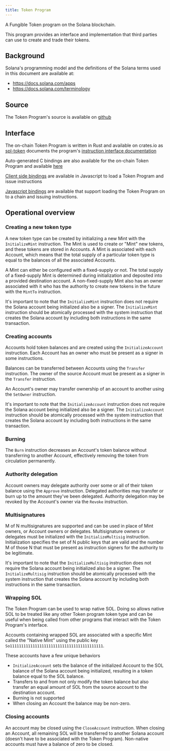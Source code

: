 ```yaml
---
title: Token Program
---
```


A Fungible Token program on the Solana blockchain.

This program provides an interface and implementation that third parties can use to create and trade their tokens.

## Background

Solana's programming model and the definitions of the Solana terms used in this document are available at:
- https://docs.solana.com/apps
- https://docs.solana.com/terminology

## Source

The Token Program's source is available on [github](https://github.com/solana-labs/solana-program-library)

## Interface

The on-chain Token Program is written in Rust and available on crates.io as [spl-token](https://docs.rs/spl-token/1.0.2/spl_token/) documents the program's [instruction interface documentation](https://docs.rs/spl-token/1.0.2/spl_token/instruction/enum.TokenInstruction.html)

Auto-generated C bindings are also available for the on-chain Token Program and available [here](https://github.com/solana-labs/solana-program-library/blob/master/token/inc/token.h)

[Client side bindings](https://github.com/solana-labs/solana-program-library/blob/master/token/js/client/token.js) are available in Javascript to load a Token Program and issue instructions

[Javascript bindings](https://github.com/solana-labs/solana-program-library/blob/master/token/js/client/token.js) are available that support loading the Token Program on to a chain and issuing instructions.

## Operational overview

### Creating a new token type

A new token type can be created by initializing a new Mint with the `InitializeMint` instruction.  The Mint is used to create or "Mint" new tokens, and these tokens are stored in Accounts.  A Mint is associated with each Account, which means that the total supply of a particular token type is equal to the balances of all the associated Accounts.

A Mint can either be configured with a fixed-supply or not.  The total supply of a fixed-supply Mint is determined during initialization and deposited into a provided destination account.  A non-fixed-supply Mint also has an owner associated with it who has the authority to create new tokens in the future with the `MintTo` instruction.

It's important to note that the `InitializeMint` instruction does not require the Solana account being initialized also be a signer.  The `InitializeMint` instruction should be atomically processed with the system instruction that creates the Solana account by including both instructions in the same transaction.

### Creating accounts

Accounts hold token balances and are created using the `InitializeAccount` instruction.  Each Account has an owner who must be present as a signer in some instructions.

Balances can be transferred between Accounts using the `Transfer` instruction.  The owner of the source Account must be present as a signer in the `Transfer` instruction.

An Account's owner may transfer ownership of an account to another using the `SetOwner` instruction.

It's important to note that the `InitializeAccount` instruction does not require the Solana account being initialized also be a signer.  The `InitializeAccount` instruction should be atomically processed with the system instruction that creates the Solana account by including both instructions in the same transaction.

### Burning

The `Burn` instruction decreases an Account's token balance without transferring to another Account, effectively removing the token from circulation permanently.

### Authority delegation

Account owners may delegate authority over some or all of their token balance using the `Approve` instruction.  Delegated authorities may transfer or burn up to the amount they've been delegated.  Authority delegation may be revoked by the Account's owner via the `Revoke` instruction.

### Multisignatures

M of N multisignatures are supported and can be used in place of Mint owners, or Account owners or delegates.  Multisignature owners or delegates must be initialized with the `InitializeMultisig` instruction. Initialization specifies the set of N public keys that are valid and the number M of those N that must be present as instruction signers for the authority to be legitimate.

It's important to note that the `InitializeMultisig` instruction does not require the Solana account being initialized also be a signer.  The `InitializeMultisig` instruction should be atomically processed with the system instruction that creates the Solana account by including both instructions in the same transaction.

### Wrapping SOL

The Token Program can be used to wrap native SOL.  Doing so allows native SOL to be treated like any other Token program token type and can be useful when being called from other programs that interact with the Token Program's interface.

Accounts containing wrapped SOL are associated with a specific Mint called the "Native Mint"  using the public key `So11111111111111111111111111111111111111111`.  

These accounts have a few unique behaviors
- `InitializeAccount` sets the balance of the initialized Account to the SOL balance of the Solana account being initialized, resulting in a token balance equal to the SOL balance.
- Transfers to and from not only modify the token balance but also transfer an equal amount of SOL from the source account to the destination account.
- Burning is not supported
- When closing an Account the balance may be non-zero.

### Closing accounts

An account may be closed using the `CloseAccount` instruction.  When closing an Account, all remaining SOL will be transferred to another Solana account (doesn't have to be associated with the Token Program).  Non-native accounts must have a balance of zero to be closed.